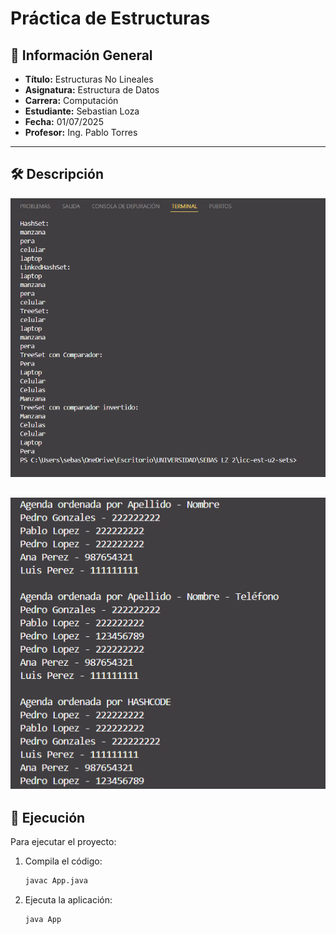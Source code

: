 # Práctica de Estructuras

## 📌 Información General

- **Título:** Estructuras No Lineales
- **Asignatura:** Estructura de Datos
- **Carrera:** Computación
- **Estudiante:** Sebastian Loza
- **Fecha:** 01/07/2025
- **Profesor:** Ing. Pablo Torres

---

## 🛠️ Descripción 

![alt text](image.png)

![alt text](image-1.png)
---

## 🚀 Ejecución

Para ejecutar el proyecto:

1. Compila el código:
    ```bash
    javac App.java
    ```
2. Ejecuta la aplicación:
    ```bash
    java App
    ```
